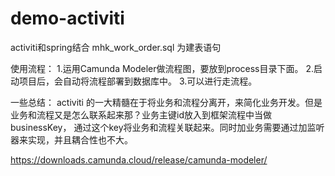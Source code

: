 # demo-activiti
activiti和spring结合
mhk_work_order.sql 为建表语句

使用流程：
1.运用Camunda Modeler做流程图，要放到process目录下面。
2.启动项目后，会自动将流程部署到数据库中。
3.可以进行走流程。

一些总结：
activiti 的一大精髓在于将业务和流程分离开，来简化业务开发。但是业务和流程又是怎么联系起来那？业务主键id放入到框架流程中当做businessKey，
通过这个key将业务和流程关联起来。同时加业务需要通过加监听器来实现，并且耦合性也不大。

https://downloads.camunda.cloud/release/camunda-modeler/